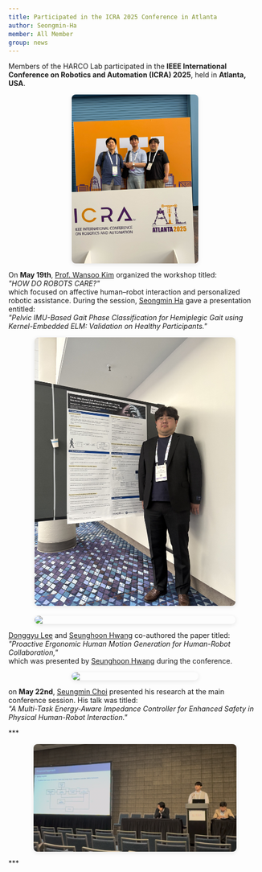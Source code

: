 ```yaml
---
title: Participated in the ICRA 2025 Conference in Atlanta
author: Seongmin-Ha
member: All Member
group: news
---
```



<p>
Members of the HARCO Lab participated in the <strong>IEEE International Conference on Robotics and Automation (ICRA) 2025</strong>, held in <strong>Atlanta, USA</strong>.
</p>

<div style="display: flex; gap: 20px; justify-content: center; flex-wrap: wrap; margin-top: 1em; margin-bottom: 1em;">
  <img src="/images/P_NEWS/icra_group_1.jpg" style="width: 50%; max-width: 800px; border-radius: 8px; box-shadow: 0 2px 8px rgba(0,0,0,0.1);">
</div>

<p>
On <strong>May 19th</strong>, <a href="/members/Wansoo-Kim.html">Prof. Wansoo Kim</a> organized the workshop titled:<br>
<em>"HOW DO ROBOTS CARE?"</em><br>
which focused on affective human–robot interaction and personalized robotic assistance.
During the session, <a href="/members/Seongmin-Ha.html">Seongmin Ha</a> gave a presentation entitled:<br>
<em>"Pelvic IMU-Based Gait Phase Classification for Hemiplegic Gait using Kernel-Embedded ELM: Validation on Healthy Participants."</em>
</p>

<div style="display: flex; gap: 20px; justify-content: center; flex-wrap: wrap; margin-top: 1em; margin-bottom: 1em;">
  <img src="/images/P_NEWS/icra_seongminha_1.JPG" style="width: 80%; max-width: 400px; border-radius: 8px; box-shadow: 0 2px 8px rgba(0,0,0,0.1);">
  <img src="/images/P_NEWS/icra_seongminha_2.JPG" style="width: 80%; max-width: 400px; border-radius: 8px; box-shadow: 0 2px 8px rgba(0,0,0,0.1);">  
</div>

<p>
<a href="/members/Donggyu-Lee.html">Donggyu Lee</a> and <a href="/members/Seunghoon-Hwang.html">Seunghoon Hwang</a> co-authored the paper titled:<br>
<em>"Proactive Ergonomic Human Motion Generation for Human-Robot Collaboration,"</em><br>
which was presented by <a href="/members/Seunghoon-Hwang.html">Seunghoon Hwang</a> during the conference. 
</p>

<div style="display: flex; gap: 20px; justify-content: center; flex-wrap: wrap; margin-top: 1em; margin-bottom: 1em;">
  <img src="/images/P_NEWS/icra_dounggyulee_1.png" style="width: 50%; max-width: 800px; border-radius: 8px; box-shadow: 0 2px 8px rgba(0,0,0,0.1);">
</div>

<p>
on <strong>May 22nd</strong>, <a href="/members/Seungmin-Choi.html">Seungmin Choi</a> presented his research at the main conference session. His talk was titled:<br>
<em>"A Multi-Task Energy-Aware Impedance Controller for Enhanced Safety in Physical Human-Robot Interaction."</em>
</p>
***

<div style="display: flex; gap: 20px; justify-content: center; flex-wrap: wrap; margin-top: 1em; margin-bottom: 1em;">
  <img src="/images/P_NEWS/icra_seungminchoi_1.png" style="width: 80%; max-width: 800px; border-radius: 8px; box-shadow: 0 2px 8px rgba(0,0,0,0.1);">
</div>
***
                      

